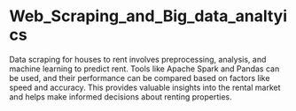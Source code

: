 # Web_Scraping_and_Big_data_analtyics
Data scraping for houses to rent involves preprocessing, analysis, and machine learning to predict rent. Tools like Apache Spark and Pandas can be used, and their performance can be compared based on factors like speed and accuracy. This provides valuable insights into the rental market and helps make informed decisions about renting properties.
